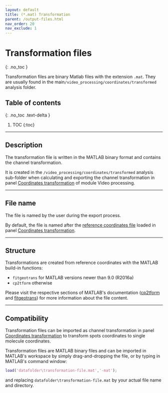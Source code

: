 ```yaml
---
layout: default
title: (*.mat) Transformation
parent: /output-files.html
nav_order: 20
nav_exclude: 1
---
```



# Transformation files
{: .no_toc }

Transformation files are binary Matlab files with the extension `.mat`. They are usually found in the main`/video_processing/coordinates/transformed` analysis folder.

## Table of contents
{: .no_toc .text-delta }

1. TOC
{:toc}


---

## Description

The transformation file is written in the MATLAB binary format and contains the channel transformation.

It is created in the `/video_processing/coordinates/transformed` analysis sub-folder when calculating and exporting the channel transformation in panel 
[Coordinates transformation](../video-processing/panels/panel-molecule-coordinates.html#coordinates-transformation) of module Video processing.

---

## File name

The file is named by the user during the export process.

By default, the file is named after the <u>reference coordinates file</u> loaded in panel 
[Coordinates transformation](../video-processing/panels/panel-molecule-coordinates.html#coordinates-transformation).


---

## Structure

Transformations are created from reference coordinates with the MATLAB build-in functions:
* `fitgeotrans` for MATLAB versions newer than 9.0 (R2016a)
* `cp2tform` otherwise

Please visit the respective sections of MATLAB's documentation 
([cp2tform](https://fr.mathworks.com/help/images/ref/cp2tform.html) and 
[fitgeotrans](https://fr.mathworks.com/help/images/ref/fitgeotrans.html)) for more information about the file content.


---

## Compatibility

Transformation files can be imported as channel transformation in panel 
[Coordinates transformation](../video-processing/panels/panel-molecule-coordinates.html#coordinates-transformation) to transform spots coordinates to single molecule coordinates.

Transformation files are MATLAB binary files and can be imported in MATLAB's workspace by simply drag-and-dropping the file, or by typing in MATLAB's command window:

```matlab
load('datafolder\transformation-file.mat','-mat');
```

and replacing `datafolder\transformation-file.mat` by your actual file name and directory.
